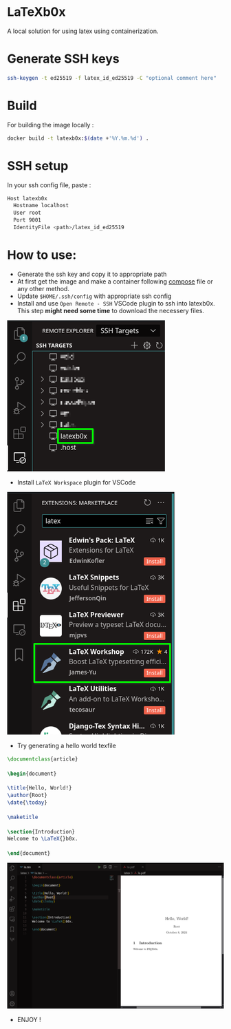 # LaTeXb0x
A local solution for using latex using containerization.

# Generate SSH keys
```bash
ssh-keygen -t ed25519 -f latex_id_ed25519 -C "optional comment here"
```

# Build 
For building the image locally :
```bash
docker build -t latexb0x:$(date +'%Y.%m.%d') .
```

# SSH setup
In your ssh config file, paste :

```bash
Host latexb0x
  Hostname localhost
  User root
  Port 9001
  IdentityFile <path>/latex_id_ed25519
```

# How to use:
* Generate the ssh key and copy it to appropriate path
* At first get the image and make a container following [compose](compose.yaml) file or any other method.
* Update `$HOME/.ssh/config` with appropriate ssh config
* Install and use `Open Remote - SSH` VSCode plugin to ssh into latexb0x. This step **might need some time** to download the necessery files.

![Open Remote Plugin](Documentation/open_remote_ssh.png)

* Install `LaTeX Workspace` plugin for VSCode

![LaTeX Workspace Plugin](Documentation/LaTex_Workshop.png)

* Try generating a hello world texfile

```tex
\documentclass{article}

\begin{document}

\title{Hello, World!}
\author{Root}
\date{\today}

\maketitle

\section{Introduction}
Welcome to \LaTeX{}b0x.

\end{document}
```

![The generated PDF](Documentation/generated.png)

* ENJOY !


